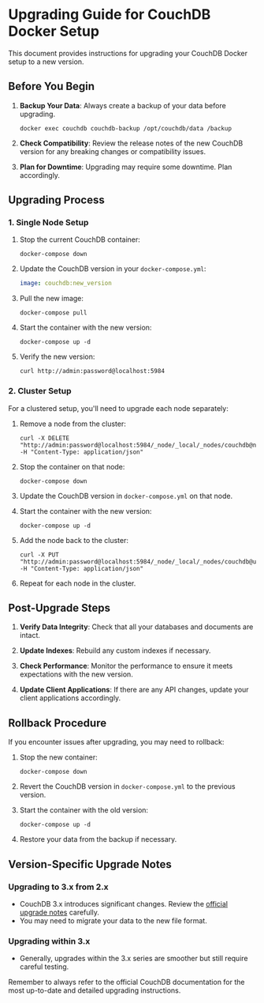 # Upgrading Guide for CouchDB Docker Setup

This document provides instructions for upgrading your CouchDB Docker setup to a new version.

## Before You Begin

1. **Backup Your Data**: Always create a backup of your data before upgrading.

   ```
   docker exec couchdb couchdb-backup /opt/couchdb/data /backup
   ```

2. **Check Compatibility**: Review the release notes of the new CouchDB version for any breaking changes or compatibility issues.

3. **Plan for Downtime**: Upgrading may require some downtime. Plan accordingly.

## Upgrading Process

### 1. Single Node Setup

1. Stop the current CouchDB container:

   ```
   docker-compose down
   ```

2. Update the CouchDB version in your `docker-compose.yml`:

   ```yaml
   image: couchdb:new_version
   ```

3. Pull the new image:

   ```
   docker-compose pull
   ```

4. Start the container with the new version:

   ```
   docker-compose up -d
   ```

5. Verify the new version:
   ```
   curl http://admin:password@localhost:5984
   ```

### 2. Cluster Setup

For a clustered setup, you'll need to upgrade each node separately:

1. Remove a node from the cluster:

   ```
   curl -X DELETE "http://admin:password@localhost:5984/_node/_local/_nodes/couchdb@node_to_upgrade" -H "Content-Type: application/json"
   ```

2. Stop the container on that node:

   ```
   docker-compose down
   ```

3. Update the CouchDB version in `docker-compose.yml` on that node.

4. Start the container with the new version:

   ```
   docker-compose up -d
   ```

5. Add the node back to the cluster:

   ```
   curl -X PUT "http://admin:password@localhost:5984/_node/_local/_nodes/couchdb@upgraded_node" -H "Content-Type: application/json"
   ```

6. Repeat for each node in the cluster.

## Post-Upgrade Steps

1. **Verify Data Integrity**: Check that all your databases and documents are intact.

2. **Update Indexes**: Rebuild any custom indexes if necessary.

3. **Check Performance**: Monitor the performance to ensure it meets expectations with the new version.

4. **Update Client Applications**: If there are any API changes, update your client applications accordingly.

## Rollback Procedure

If you encounter issues after upgrading, you may need to rollback:

1. Stop the new container:

   ```
   docker-compose down
   ```

2. Revert the CouchDB version in `docker-compose.yml` to the previous version.

3. Start the container with the old version:

   ```
   docker-compose up -d
   ```

4. Restore your data from the backup if necessary.

## Version-Specific Upgrade Notes

### Upgrading to 3.x from 2.x

- CouchDB 3.x introduces significant changes. Review the [official upgrade notes](https://docs.couchdb.org/en/stable/install/upgrading.html) carefully.
- You may need to migrate your data to the new file format.

### Upgrading within 3.x

- Generally, upgrades within the 3.x series are smoother but still require careful testing.

Remember to always refer to the official CouchDB documentation for the most up-to-date and detailed upgrading instructions.
